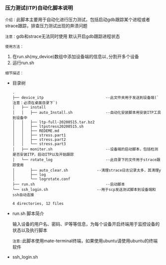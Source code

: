 ### 压力测试(ITP)自动化脚本说明

`介绍：`此脚本主要用于自动化进行压力测试，包括启动gdb跟踪某个进程或者strace跟踪，排查压力测试出现的奔溃问题

`注意：`gdb和strace无法同时使用 默认开启gdb跟踪进程状态

`使用方法：`

1. 在run.sh(my_device)数组中添加设备端的信息以`,`分割开多个设备
2. 运行run.sh



`细节描述：`

- 目录树

  ```shell
  .
  ├── device_itp							--此文件夹用于发送到设备端(`注意：必须在桌面目录下`)
  │   ├── install							
  │   │   ├── auto_Install.sh				--自动化安装脚本用安装ITP工具到设备中
  │   │   ├── ltp-full-20200515.tar.bz2
  │   │   ├── ltpstress20200515.sh		
  │   │   ├── REDEME.md
  │   │   ├── stress.part1
  │   │   ├── stress.part2
  │   │   └── stress.part3
  │   ├── moniter.sh						--设备端的启动脚本，包括检测是否安装ITP，启动ITP以及开始跟踪
  │   └── rotate_log						--此目录下的文件用于strace跟踪使用
  │       ├── auto_clear.sh				--清理strace日志记录太多，其清理y
  │       ├── log
  │       └── logrotate.conf
  ├── run.sh 								--启动脚本
  └── ssh_login.sh						--用于scp发送测试脚本到设备端和ssh自动连接
  
  4 directories, 12 files
  ```



- run.sh 脚本简介

  输入设备的用户名、密码、IP等等信息，为每个设备开启终端用于监控设备的状态以及执行脚本

  `注意:`此脚本使用mate-terminal终端，如果使用ubuntu请使用ubuntu的终端软件

- ssh_login.sh

  

  















